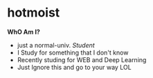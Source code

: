 # hotmoist

**WhO Am I?**
 - just a normal-univ. *Student*
 - I Study for something that I don't know
 - Recently studing for WEB and Deep Learning
 - Just Ignore this and go to your way LOL 

